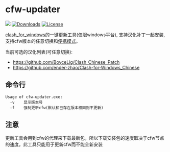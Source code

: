 # cfw-updater
![](https://img.shields.io/github/v/release/Jrohy/cfw-updater.svg) 
[![Downloads](https://img.shields.io/github/downloads/Jrohy/cfw-updater/total.svg)](https://img.shields.io/github/downloads/Jrohy/cfw-updater/total.svg) 
[![License](https://img.shields.io/badge/license-GPL%20V3-blue.svg?longCache=true)](https://www.gnu.org/licenses/gpl-3.0.en.html)  

[clash_for_windows](https://github.com/Fndroid/clash_for_windows_pkg)的一键更新工具(仅限windows平台), 支持汉化补丁一起安装, 支持cfw版本的任意切换和[便携模式](https://docs.cfw.lbyczf.com/contents/7z.html)。

当前可选的汉化列表(可任意切换):
- https://github.com/BoyceLig/Clash_Chinese_Patch
- https://github.com/ender-zhao/Clash-for-Windows_Chinese

## 命令行
```
Usage of cfw-updater.exe:
  -v    显示版本号
  -f    强制更新cfw(默认和已存在版本相同则不更新)
```

## 注意  
   更新工具会用到cfw的代理来下载最新包，所以下载安装包的速度取决于cfw节点的速度。此工具只能用于更新cfw而不能全新安装
